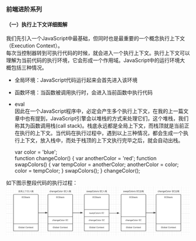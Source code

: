 ### 前端进阶系列  
#### （一）执行上下文详细图解  
  我们先引入一个JavaScript中最基础，但同时也是最重要的一个概念执行上下文（Execution Context）。  
  每次当控制器转到可执行代码的时候，就会进入一个执行上下文。执行上下文可以理解为当前代码的执行环境，它会形成一个作用域。JavaScript中的运行环境大概包括三种情况。  
  
  * 全局环境：JavaScript代码运行起来会首先进入该环境  
  * 函数环境：当函数被调用执行时，会进入当前函数中执行代码  
  * eval  
因此在一个JavaScript程序中，必定会产生多个执行上下文，在我的上一篇文章中也有提到，JavaScript引擎会以堆栈的方式来处理它们，这个堆栈，我们称其为函数调用栈(call stack)。栈底永远都是全局上下文，而栈顶就是当前正在执行的上下文。当代码在执行过程中，遇到以上三种情况，都会生成一个执行上下文，放入栈中，而处于栈顶的上下文执行完毕之后，就会自动出栈。 

    var color = 'blue';  
    function changeColor() {
        var anotherColor = 'red';
		function swapColors() {
		    var tempColor = anotherColor;
            anotherColor = color;
            color = tempColor;
        }
        swapColors();
    }
    changeColor();
	
如下图示整段代码的执行过程：  
![](images/1.png)
